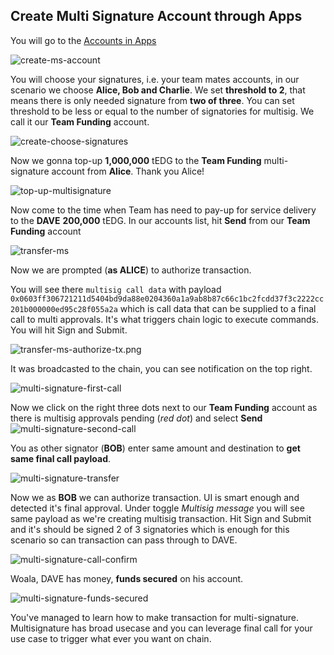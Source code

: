 ## Create Multi Signature Account through Apps

You will go to the [Accounts in Apps](https://polkadot.js.org/apps/#/accounts)

![create-ms-account](./assets/create-ms-account.png)

You will choose your signatures, i.e. your team mates accounts, in our scenario we choose **Alice, Bob and Charlie**. We set **threshold to 2**, that means there is only needed signature from **two of three**. You can set threshold to be less or equal to the number of signatories for multisig. We call it our **Team Funding** account. 

![create-choose-signatures](./assets/create-choose-signatures.png)

Now we gonna top-up **1,000,000** tEDG to the **Team Funding** multi-signature account from **Alice**. Thank you Alice!

![top-up-multisignature](./assets/create-top-up-ms.png)

Now come to the time when Team has need to pay-up for service delivery to the **DAVE** **200,000** tEDG. In our accounts list, hit **Send** from our **Team Funding** account

![transfer-ms](./assets/transfer-ms.png)

Now we are prompted (**as ALICE**) to authorize transaction. 

You will see there `multisig call data` with payload 
`0x0603ff306721211d5404bd9da88e0204360a1a9ab8b87c66c1bc2fcdd37f3c2222cc201b000000ed95c28f055a2a` which is call data that can be supplied to a final call to multi approvals. It's what triggers chain logic to execute commands. You will hit Sign and Submit.

![transfer-ms-authorize-tx.png](./assets/transfer-ms-authorize-tx.png)

It was broadcasted to the chain, you can see notification on the top right.

![multi-signature-first-call](./assets/transfer-ms-first-call.png)

Now we click on the right three dots next to our **Team Funding** account as there is multisig approvals pending (*red dot*) and select **Send**
![multi-signature-second-call](./assets/transfer-ms-second-call.png)

You as other signator (**BOB**) enter same amount and destination to **get same final call payload**.

![multi-signature-transfer](./assets/transfer-ms.png)

Now we as **BOB** we can authorize transaction. UI is smart enough and detected it's final approval. Under toggle *Multisig message* you will see same payload as we're creating multisig transaction.
Hit Sign and Submit and it's should be signed 2 of 3 signatories which is enough for this scenario so can transaction can pass through to DAVE.

![multi-signature-call-confirm](./assets/transfer-ms-second-call-confirm.png)

Woala, DAVE has money, **funds secured** on his account.

![multi-signature-funds-secured](./assets/funds-secured.png)

You've managed to learn how to make transaction for multi-signature. Multisignature has broad usecase and you can leverage final call for your use case to trigger what ever you want on chain.